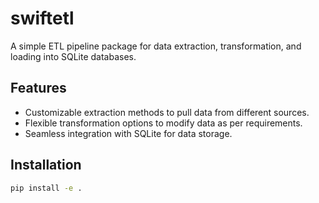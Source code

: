 # swiftetl

A simple ETL pipeline package for data extraction, transformation, and loading into SQLite databases.

## Features

- Customizable extraction methods to pull data from different sources.
- Flexible transformation options to modify data as per requirements.
- Seamless integration with SQLite for data storage.

## Installation

```bash
pip install -e .

